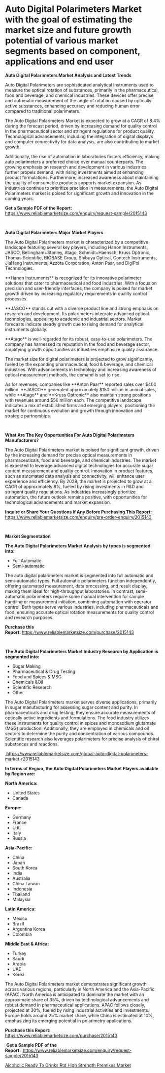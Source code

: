 <p><h1>Auto Digital Polarimeters Market with the goal of estimating the market size and future growth potential of various market segments based on component, applications and end user</h1></p><p><strong>Auto Digital Polarimeters Market Analysis and Latest Trends</strong></p>
<p><p>Auto Digital Polarimeters are sophisticated analytical instruments used to measure the optical rotation of substances, primarily in the pharmaceutical, food and beverage, and chemical industries. These devices offer precise and automatic measurement of the angle of rotation caused by optically active substances, enhancing accuracy and reducing human error compared to traditional polarimeters.</p><p>The Auto Digital Polarimeters Market is expected to grow at a CAGR of 8.4% during the forecast period, driven by increasing demand for quality control in the pharmaceutical sector and stringent regulations for product quality. Technological advancements, including the integration of digital displays and computer connectivity for data analysis, are also contributing to market growth. </p><p>Additionally, the rise of automation in laboratories fosters efficiency, making auto polarimeters a preferred choice over manual counterparts. The growing emphasis on research and development in various industries further propels demand, with rising investments aimed at enhancing product formulations. Furthermore, increased awareness about maintaining the quality of consumable products supports market expansion. As industries continue to prioritize precision in measurements, the Auto Digital Polarimeters market is poised for significant growth and innovation in the coming years.</p></p>
<p><strong>Get a Sample PDF of the Report:&nbsp;</strong> <a href="https://www.reliablemarketsize.com/enquiry/request-sample/2015143?utm_campaign=3345&utm_medium=2&utm_source=Github&utm_content=ia&utm_term=29032025&utm_id=auto-digital-polarimeters">https://www.reliablemarketsize.com/enquiry/request-sample/2015143</a></p>
<p>&nbsp;</p>
<p><strong>Auto Digital Polarimeters Major Market Players</strong></p>
<p><p>The Auto Digital Polarimeters market is characterized by a competitive landscape featuring several key players, including Hanon Instruments, JASCO, Bellingham+Stanley, Atago, Schmidt+Haensch, Kruss Optronic, Thomas Scientific, BIOBASE Group, Shibuya Optical, Contech Instruments, JiaHang Instruments, Azzota Corporation, Anton Paar, and DigiPol Technologies.</p><p>**Hanon Instruments** is recognized for its innovative polarimeter solutions that cater to pharmaceutical and food industries. With a focus on precision and user-friendly interfaces, the company is poised for market growth driven by increasing regulatory requirements in quality control processes.</p><p>**JASCO** stands out with a diverse product line and strong emphasis on research and development. Its polarimeters integrate advanced optical technologies, appealing to academic and industrial sectors. Market forecasts indicate steady growth due to rising demand for analytical instruments globally.</p><p>**Atago** is well-regarded for its robust, easy-to-use polarimeters. The company has harnessed its reputation in the food and beverage sector, amplifying growth opportunities as industries emphasize quality assurance.</p><p>The market size for digital polarimeters is projected to grow significantly, fueled by the expanding pharmaceutical, food & beverage, and chemical industries. With advancements in technology and increasing awareness of optical measurement methods, the demand is set to rise.</p><p>As for revenues, companies like **Anton Paar** reported sales over $400 million. **JASCO** generated approximately $150 million in annual sales, while **Atago** and **Kruss Optronic** also maintain strong positions with revenues around $50 million each. The competitive landscape indicates a mix of established firms and emerging players, positioning the market for continuous evolution and growth through innovation and strategic partnerships.</p></p>
<p>&nbsp;</p>
<p><strong>What Are The Key Opportunities For Auto Digital Polarimeters Manufacturers?</strong></p>
<p><p>The Auto Digital Polarimeters market is poised for significant growth, driven by the increasing demand for precise optical measurements in pharmaceuticals, food and beverage, and chemical industries. The market is expected to leverage advanced digital technologies for accurate sugar content measurement and quality control. Innovation in product features, such as automated data analysis and connectivity, will enhance user experience and efficiency. By 2028, the market is projected to grow at a CAGR of approximately 8%, fueled by rising investments in R&D and stringent quality regulations. As industries increasingly prioritize automation, the future outlook remains positive, with opportunities for technological advancements and market expansion.</p></p>
<p><strong>Inquire or Share Your Questions If Any Before Purchasing This Report:</strong> <a href="https://www.reliablemarketsize.com/enquiry/pre-order-enquiry/2015143?utm_campaign=3345&utm_medium=2&utm_source=Github&utm_content=ia&utm_term=29032025&utm_id=auto-digital-polarimeters">https://www.reliablemarketsize.com/enquiry/pre-order-enquiry/2015143</a></p>
<p>&nbsp;</p>
<p><strong>Market Segmentation</strong></p>
<p><strong>The Auto Digital Polarimeters Market Analysis by types is segmented into:</strong></p>
<p><ul><li>Full Automatic</li><li>Semi-automatic</li></ul></p>
<p><p>The auto digital polarimeters market is segmented into full automatic and semi-automatic types. Full automatic polarimeters function independently, offering automated measurement, data processing, and result display, making them ideal for high-throughput laboratories. In contrast, semi-automatic polarimeters require some manual intervention for sample handling or measurement initiation, combining automation with operator control. Both types serve various industries, including pharmaceuticals and food, ensuring accurate optical rotation measurements for quality control and research purposes.</p></p>
<p><strong>Purchase this Report:&nbsp;</strong><a href="https://www.reliablemarketsize.com/purchase/2015143?utm_campaign=3345&utm_medium=2&utm_source=Github&utm_content=ia&utm_term=29032025&utm_id=auto-digital-polarimeters">https://www.reliablemarketsize.com/purchase/2015143</a></p>
<p>&nbsp;</p>
<p><strong>The Auto Digital Polarimeters Market Industry Research by Application is segmented into:</strong></p>
<p><ul><li>Sugar Making</li><li>Pharmaceutical & Drug Testing</li><li>Food and Spices & MSG</li><li>Chemicals &Oil</li><li>Scientific Research</li><li>Other</li></ul></p>
<p><p>The Auto Digital Polarimeters market serves diverse applications, primarily in sugar manufacturing for assessing sugar content and purity. In pharmaceuticals and drug testing, they ensure accurate measurements of optically active ingredients and formulations. The food industry utilizes these instruments for quality control in spices and monosodium glutamate (MSG) production. Additionally, they are employed in chemicals and oil sectors to determine the purity and concentration of various compounds. Scientific research also leverages polarimeters for precise analysis of chiral substances and reactions.</p></p>
<p><a href="https://www.reliablemarketsize.com/global-auto-digital-polarimeters-market-r2015143?utm_campaign=3345&utm_medium=2&utm_source=Github&utm_content=ia&utm_term=29032025&utm_id=auto-digital-polarimeters">&nbsp;https://www.reliablemarketsize.com/global-auto-digital-polarimeters-market-r2015143</a></p>
<p><strong>In terms of Region, the Auto Digital Polarimeters Market Players available by Region are:</strong></p>
<p>
    <p> <strong> North America: </strong>
        <ul>
            <li>United States</li>
            <li>Canada</li>
        </ul>
        </p> 
    <p> <strong> Europe: </strong>
        <ul>
            <li>Germany</li>
            <li>France</li>
            <li>U.K.</li>
            <li>Italy</li>
            <li>Russia</li>
        </ul>
        </p> 
    <p> <strong> Asia-Pacific: </strong>
        <ul>
            <li>China</li>
            <li>Japan</li>
            <li>South Korea</li>
            <li>India</li>
            <li>Australia</li>
            <li>China Taiwan</li>
            <li>Indonesia</li>
            <li>Thailand</li>
            <li>Malaysia</li>
        </ul>
        </p> 
    <p> <strong> Latin America: </strong>
        <ul>
            <li>Mexico</li>
            <li>Brazil</li>
            <li>Argentina Korea</li>
            <li>Colombia</li>
        </ul>
        </p> 
    <p> <strong> Middle East & Africa: </strong>
        <ul>
            <li>Turkey</li>
            <li>Saudi</li>
            <li>Arabia</li>
            <li>UAE</li>
            <li>Korea</li>
        </ul>
    </p>
    </p>
<p><p>The Auto Digital Polarimeters market demonstrates significant growth across various regions, particularly in North America and the Asia-Pacific (APAC). North America is anticipated to dominate the market with an approximate share of 35%, driven by technological advancements and robust demand in pharmaceutical applications. APAC follows closely, projected at 30%, fueled by rising industrial activities and investments. Europe holds around 25% market share, while China is estimated at 10%, emphasizing its emerging potential in polarimetry applications.</p></p>
<p><strong>Purchase this Report: </strong><a href="https://www.reliablemarketsize.com/purchase/2015143?utm_campaign=3345&utm_medium=2&utm_source=Github&utm_content=ia&utm_term=29032025&utm_id=auto-digital-polarimeters">https://www.reliablemarketsize.com/purchase/2015143</a></p>
<p>&nbsp;<strong>Get a Sample PDF of the Report:&nbsp;&nbsp;</strong><a href="https://www.reliablemarketsize.com/enquiry/request-sample/2015143?utm_campaign=3345&utm_medium=2&utm_source=Github&utm_content=ia&utm_term=29032025&utm_id=auto-digital-polarimeters">https://www.reliablemarketsize.com/enquiry/request-sample/2015143</a></p>
<p><strong></strong></p>
<p><p><a href="https://github.com/debowflaggqw/Market-Research-Report-List-1/blob/main/alcoholic-ready-to-drinks-rtd-high-strength-premixes-market.md?utm_campaign=3345&utm_medium=2&utm_source=Github&utm_content=ia&utm_term=29032025&utm_id=auto-digital-polarimeters">Alcoholic Ready To Drinks Rtd High Strength Premixes Market</a></p></p>